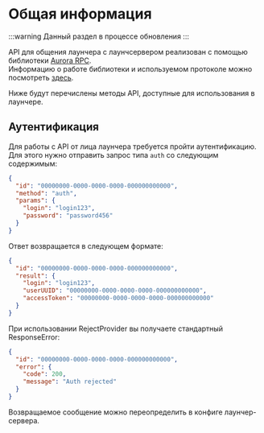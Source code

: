 # Общая информация

:::warning
Данный раздел в процессе обновления
:::

API для общения лаунчера с лаунчсервером реализован с помощью библиотеки [Aurora RPC](https://rpc.aurora-team.ru).\
Информацию о работе библиотеки и используемом протоколе можно посмотреть [здесь](https://rpc.aurora-team.ru/guide/introduction.html).

Ниже будут перечислены методы API, доступные для использования в лаунчере.

## Аутентификация

Для работы с API от лица лаунчера требуется пройти аутентификацию. Для этого нужно отправить запрос типа `auth` со следующим содержимым:

```json
{
  "id": "00000000-0000-0000-0000-000000000000",
  "method": "auth",
  "params": {
    "login": "login123",
    "password": "password456"
  }
}
```

Ответ возвращается в следующем формате:

```json
{
  "id": "00000000-0000-0000-0000-000000000000",
  "result": {
    "login": "login123",
    "userUUID": "00000000-0000-0000-0000-000000000000",
    "accessToken": "00000000-0000-0000-0000-000000000000"
  }
}
```

При использовании RejectProvider вы получаете стандартный ResponseError:

```json
{
  "id": "00000000-0000-0000-0000-000000000000",
  "error": {
    "code": 200,
    "message": "Auth rejected"
  }
}
```

Возвращаемое сообщение можно переопределить в конфиге лаунчер-сервера.
